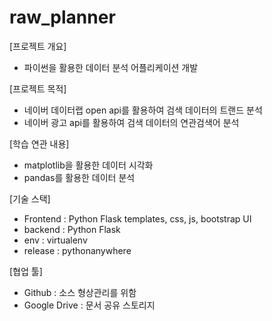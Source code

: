 # raw_planner

[프로젝트 개요]

- 파이썬을 활용한 데이터 분석 어플리케이션 개발

[프로젝트 목적]

- 네이버 데이터랩 open api를 활용하여 검색 데이터의 트랜드 분석
- 네이버 광고 api를 활용하여 검색 데이터의 연관검색어 분석

[학습 연관 내용]

- matplotlib을 활용한 데이터 시각화
- pandas를 활용한 데이터 분석

[기술 스택]

- Frontend : Python Flask templates, css, js, bootstrap UI
- backend : Python Flask
- env : virtualenv
- release : pythonanywhere

[협업 툴]

- Github : 소스 형상관리를 위함
- Google Drive : 문서 공유 스토리지
